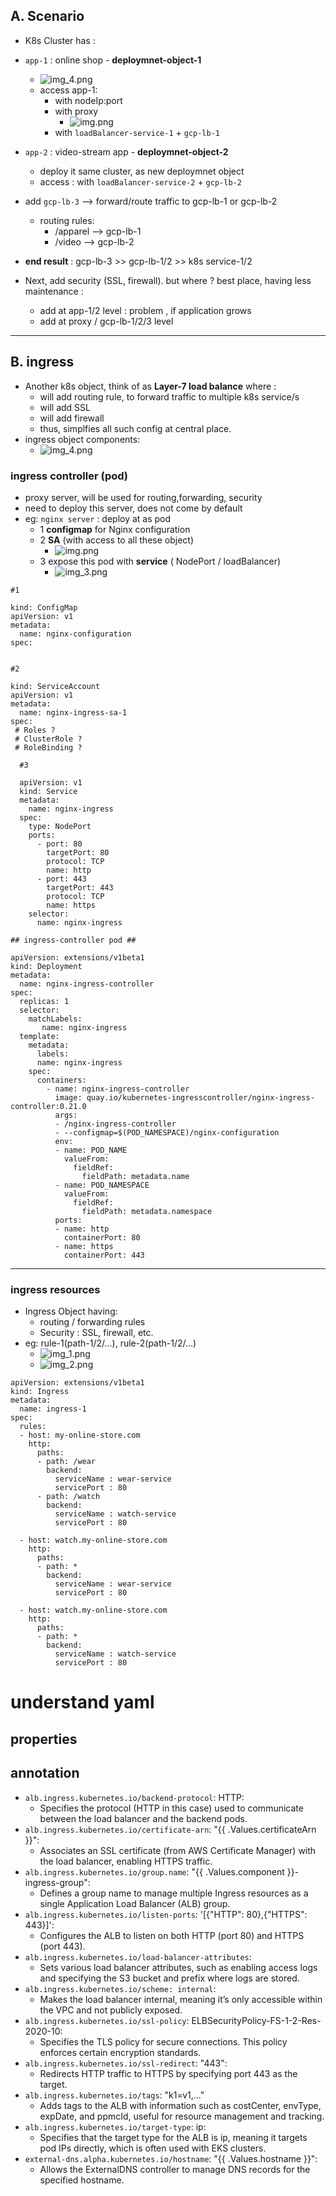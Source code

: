 ## A. Scenario
- K8s Cluster has : 
- `app-1` : online shop - **deploymnet-object-1**
  - ![img_4.png](../99_img/99_2_img/07/img_444.png)
  - access app-1:
    - with nodeIp:port
    - with proxy
      - ![img.png](../99_img/99_2_img/07/img.png)
    - with `loadBalancer-service-1` + `gcp-lb-1`

- `app-2` : video-stream app - **deploymnet-object-2**
  - deploy it same cluster, as new deploymnet object
  - access : with `loadBalancer-service-2` + `gcp-lb-2`

- add `gcp-lb-3` --> forward/route traffic to  gcp-lb-1 or gcp-lb-2
  - routing rules:
    - /apparel --> gcp-lb-1
    - /video --> gcp-lb-2
- **end result** : gcp-lb-3 >> gcp-lb-1/2 >> k8s service-1/2

- Next, add security (SSL, firewall). but where ? best place,  having less maintenance :
  - add at app-1/2 level : problem , if application grows
  - add at proxy / gcp-lb-1/2/3 level
---  

## B. ingress
- Another k8s object, think of as **Layer-7 load balance** where :
  - will add routing rule, to forward traffic to multiple k8s service/s
  - will add SSL
  - will add firewall
  - thus, simplfies all such config at central place.
- ingress object components:
  - ![img_4.png](../99_img/99_2_img/07/img_4.png)
  
### ingress controller (pod)
  - proxy server, will be used for routing,forwarding, security
  - need to deploy this server, does not come by default
  - eg: `nginx server` : deploy at as pod 
    - 1 **configmap** for Nginx configuration 
    - 2 **SA** (with access to all these object)
      - ![img.png](../99_img/99_2_img/07/ingres-resource/img.png)
    - 3 expose this pod with **service** ( NodePort / loadBalancer)
      - ![img_3.png](../99_img/99_2_img/07/img_3.png)
      

  ```
  #1 
  
  kind: ConfigMap
  apiVersion: v1
  metadata:
    name: nginx-configuration
  spec:
    
  ```

  ```
  #2
  
  kind: ServiceAccount
  apiVersion: v1
  metadata:
    name: nginx-ingress-sa-1
  spec:
   # Roles ?
   # ClusterRole ?
   # RoleBinding ?
  ```

  ```
    #3
    
    apiVersion: v1
    kind: Service
    metadata:
      name: nginx-ingress
    spec:
      type: NodePort
      ports:
        - port: 80
          targetPort: 80
          protocol: TCP
          name: http
        - port: 443
          targetPort: 443
          protocol: TCP
          name: https
      selector:
        name: nginx-ingress
   ```

  ```
  ## ingress-controller pod ##
  
  apiVersion: extensions/v1beta1
  kind: Deployment
  metadata:
    name: nginx-ingress-controller
  spec:
    replicas: 1
    selector:
      matchLabels:
         name: nginx-ingress
    template:
      metadata:
        labels:
        name: nginx-ingress
      spec:
        containers:
          - name: nginx-ingress-controller
            image: quay.io/kubernetes-ingresscontroller/nginx-ingress-controller:0.21.0
            args:
            - /nginx-ingress-controller
            - --configmap=$(POD_NAMESPACE)/nginx-configuration
            env:
            - name: POD_NAME
              valueFrom:
                fieldRef:
                  fieldPath: metadata.name
            - name: POD_NAMESPACE
              valueFrom:
                fieldRef:
                  fieldPath: metadata.namespace
            ports:
            - name: http
              containerPort: 80
            - name: https
              containerPort: 443
  
   ```
---
### ingress resources 
- Ingress Object having:
  - routing / forwarding rules
  - Security : SSL, firewall, etc.
- eg: rule-1(path-1/2/...),  rule-2(path-1/2/...)
  - ![img_1.png](../99_img/99_2_img/07/ingres-resource/img_1.png)
  - ![img_2.png](../99_img/99_2_img/07/ingres-resource/img_2.png)
  
```
apiVersion: extensions/v1beta1
kind: Ingress
metadata:
  name: ingress-1
spec:
  rules:
  - host: my-online-store.com
    http:
      paths:
      - path: /wear
        backend:
          serviceName : wear-service
          servicePort : 80
      - path: /watch
        backend:
          serviceName : watch-service
          servicePort : 80 
             
  - host: watch.my-online-store.com
    http:
      paths:
      - path: *
        backend:
          serviceName : wear-service
          servicePort : 80
          
  - host: watch.my-online-store.com
    http: 
      paths:
      - path: *
        backend:
          serviceName : watch-service
          servicePort : 80
```
# understand yaml
## properties

## annotation
- `alb.ingress.kubernetes.io/backend-protocol`: HTTP: 
  - Specifies the protocol (HTTP in this case) used to communicate between the load balancer and the backend pods.
- `alb.ingress.kubernetes.io/certificate-arn`: "{{ .Values.certificateArn }}":
  - Associates an SSL certificate (from AWS Certificate Manager) with the load balancer, enabling HTTPS traffic.
- `alb.ingress.kubernetes.io/group.name`: "{{ .Values.component }}-ingress-group": 
  - Defines a group name to manage multiple Ingress resources as a single Application Load Balancer (ALB) group.
- `alb.ingress.kubernetes.io/listen-ports`: '[{"HTTP": 80},{"HTTPS": 443}]': 
  - Configures the ALB to listen on both HTTP (port 80) and HTTPS (port 443).
- `alb.ingress.kubernetes.io/load-balancer-attributes`:
  - Sets various load balancer attributes, such as enabling access logs and specifying the S3 bucket and prefix where logs are stored.
- `alb.ingress.kubernetes.io/scheme: internal`: 
  - Makes the load balancer internal, meaning it’s only accessible within the VPC and not publicly exposed.
- `alb.ingress.kubernetes.io/ssl-policy`: ELBSecurityPolicy-FS-1-2-Res-2020-10: 
  - Specifies the TLS policy for secure connections. This policy enforces certain encryption standards.
- `alb.ingress.kubernetes.io/ssl-redirect`: "443": 
  - Redirects HTTP traffic to HTTPS by specifying port 443 as the target.
- `alb.ingress.kubernetes.io/tags`: "k1=v1,..."
  - Adds tags to the ALB with information such as costCenter, envType, expDate, and ppmcId, useful for resource management and tracking.
- `alb.ingress.kubernetes.io/target-type`: ip: 
  - Specifies that the target type for the ALB is ip, meaning it targets pod IPs directly, which is often used with EKS clusters.
- `external-dns.alpha.kubernetes.io/hostname`: "{{ .Values.hostname }}": 
  - Allows the ExternalDNS controller to manage DNS records for the specified hostname.

